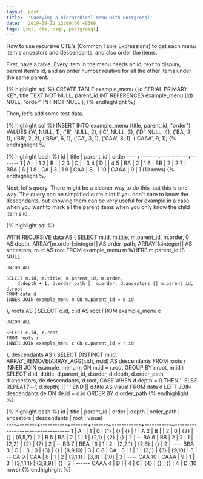 ```yaml
---
layout: post
title:  'Querying a hierarchical menu with Postgresql'
date:   2019-09-12 12:00:00 +0300
tags: [sql, cte, psql, postgresql]
---
```


How to use recursive CTE's (Common Table Expressions) to get each menu item's ancestors and descendants, and also order the items.

<!--more-->

First, have a table. Every item in the menu needs an id, text to display, parent item's id, and an order number relative for all the other items under the same parent.

{% highlight sql %}
CREATE TABLE example_menu (
	id SERIAL PRIMARY KEY,
	title TEXT NOT NULL,
	parent_id INT REFERENCES example_menu (id) NULL,
	"order" INT NOT NULL
);
{% endhighlight %}

Then, let's add some test data.

{% highlight sql %}
INSERT INTO example_menu (title, parent_id, "order") VALUES
('A', NULL, 1),
('B', NULL, 2),
('C', NULL, 3),
('D', NULL, 4),
('BA', 2, 1),
('BB', 2, 2),
('BBA', 6, 1),
('CA', 3, 1),
('CAA', 8, 1),
('CAAA', 9, 1);
{% endhighlight %}

{% highlight bash %}
 id | title | parent_id | order 
----+-------+-----------+-------
  1 | A     |           |     1
  2 | B     |           |     2
  3 | C     |           |     3
  4 | D     |           |     4
  5 | BA    |         2 |     1
  6 | BB    |         2 |     2
  7 | BBA   |         6 |     1
  8 | CA    |         3 |     1
  9 | CAA   |         8 |     1
 10 | CAAA  |         9 |     1
(10 rows)
{% endhighlight %}

Next, let's query. There might be a cleaner way to do this, but this is one way. The query can be simplified quite a lot if you don't care to know the descendants, but knowing them can be very useful for example in a case when you want to mark all the parent items when you only know the child item's id..

{% highlight sql %}

WITH RECURSIVE data AS (
	SELECT
		m.id, m.title, m.parent_id, m.order,
		0 AS depth, ARRAY[m.order]::integer[] AS order_path,
		ARRAY[]::integer[] AS ancestors, m.id AS root
	FROM example_menu m
	WHERE m.parent_id IS NULL

	UNION ALL

	SELECT m.id, m.title, m.parent_id, m.order,
		d.depth + 1, d.order_path || m.order, d.ancestors || m.parent_id, d.root
	FROM data d
	INNER JOIN example_menu m ON m.parent_id = d.id
), roots AS (
	SELECT c.id, c.id AS root
	FROM example_menu c

	UNION ALL 

	SELECT c.id, r.root
	FROM roots r
	INNER JOIN example_menu c ON c.parent_id = r.id
), descendants AS (
	SELECT DISTINCT m.id, ARRAY_REMOVE(ARRAY_AGG(r.id), m.id) AS descendants
	FROM roots r
	INNER JOIN example_menu m ON m.id = r.root
	GROUP BY r.root, m.id
)
SELECT
	d.id, d.title, d.parent_id, d.order, d.depth, d.order_path, d.ancestors, de.descendants, d.root,
	CASE WHEN d.depth = 0 THEN '' ELSE REPEAT('--', d.depth) || ' ' END || d.title AS visual
FROM data d
LEFT JOIN descendants de ON de.id = d.id
ORDER BY d.order_path
{% endhighlight %}

{% highlight bash %}
 id | title | parent_id | order | depth | order_path | ancestors | descendants | root |   visual    
----+-------+-----------+-------+-------+------------+-----------+-------------+------+-------------
  1 | A     |           |     1 |     0 | {1}        | {}        | {}          |    1 | A
  2 | B     |           |     2 |     0 | {2}        | {}        | {6,5,7}     |    2 | B
  5 | BA    |         2 |     1 |     1 | {2,1}      | {2}       | {}          |    2 | -- BA
  6 | BB    |         2 |     2 |     1 | {2,2}      | {2}       | {7}         |    2 | -- BB
  7 | BBA   |         6 |     1 |     2 | {2,2,1}    | {2,6}     | {}          |    2 | ---- BBA
  3 | C     |           |     3 |     0 | {3}        | {}        | {8,9,10}    |    3 | C
  8 | CA    |         3 |     1 |     1 | {3,1}      | {3}       | {9,10}      |    3 | -- CA
  9 | CAA   |         8 |     1 |     2 | {3,1,1}    | {3,8}     | {10}        |    3 | ---- CAA
 10 | CAAA  |         9 |     1 |     3 | {3,1,1,1}  | {3,8,9}   | {}          |    3 | ------ CAAA
  4 | D     |           |     4 |     0 | {4}        | {}        | {}          |    4 | D
(10 rows)
{% endhighlight %}

